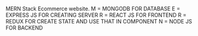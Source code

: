 MERN Stack Ecommerce website. 
M = MONGODB FOR DATABASE
E = EXPRESS JS FOR CREATING SERVER 
R = REACT JS FOR FRONTEND
R = REDUX FOR CREATE STATE AND USE THAT IN COMPONENT
N = NODE JS FOR BACKEND
